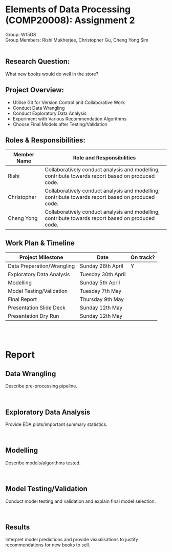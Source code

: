 # Elements of Data Processing (COMP20008): Assignment 2 <br>
Group: W15G8 <br>
Group Members: Rishi Mukherjee, Christopher Gu, Cheng Yong Sim <br><br>

## Research Question:  
What new books would do well in the store?
 
## Project Overview: 

+ Utilise Git for Version Control and Collaborative Work
+ Conduct Data Wrangling
+ Conduct Exploratory Data Analysis
+ Experiment with Various Recommendation Algorithms
+ Choose Final Models after Testing/Validation

## Roles & Responsibilities:

| Member Name | Role and Responsibilities |
|----------------|-----------------|
|Rishi | Collaboratively conduct analysis and modelling, contribute towards report based on produced code. |
|Christopher | Collaboratively conduct analysis and modelling, contribute towards report based on produced code. |
|Cheng Yong | Collaboratively conduct analysis and modelling, contribute towards report based on produced code. |

## Work Plan & Timeline
| Project Milestone | Date | On track? |
|------------------|------|--|
| Data Preparation/Wrangling | Sunday 28th April | Y |
| Exploratory Data Analysis | Tuesday 30th April |  |
| Modelling | Sunday 5th April |  |
| Model Testing/Validation | Tuesday 7th May |  |
| Final Report | Thursday 9th May |  |
| Presentation Slide Deck | Sunday 12th May |  |
| Presentation Dry Run | Sunday 12th May |  |

<br><br>

# Report
## Data Wrangling
Describe pre-processing pipeline.



<br>

## Exploratory Data Analysis
Provide EDA plots/important summary statistics.


<br>

## Modelling
Describe models/algorithms tested.


<br>

## Model Testing/Validation
Conduct model testing and validation and explain final model selection.


<br>

## Results
Interpret model predictions and provide visualisations to justify recommendations for new books to sell.


